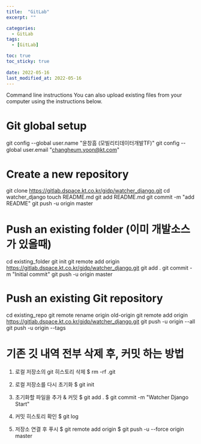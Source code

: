 ```yaml
---
title:  "GitLab"
excerpt: ""

categories:
  - GitLab
tags:
  - [GitLab]

toc: true
toc_sticky: true
 
date: 2022-05-16
last_modified_at: 2022-05-16
---
```

Command line instructions
You can also upload existing files from your computer using the instructions below.


# Git global setup
git config --global user.name "윤창흠 (모빌리티데이터개발TF)"
git config --global user.email "changheum.yoon@kt.com"

# Create a new repository
git clone https://gitlab.dspace.kt.co.kr/gidp/watcher_django.git
cd watcher_django
touch README.md
git add README.md
git commit -m "add README"
git push -u origin master

# Push an existing folder (이미 개발소스가 있을때)
cd existing_folder
git init
git remote add origin https://gitlab.dspace.kt.co.kr/gidp/watcher_django.git
git add .
git commit -m "Initial commit"
git push -u origin master

# Push an existing Git repository
cd existing_repo
git remote rename origin old-origin
git remote add origin https://gitlab.dspace.kt.co.kr/gidp/watcher_django.git
git push -u origin --all
git push -u origin --tags


# 기존 깃 내역 전부 삭제 후, 커밋 하는 방법
1. 로컬 저장소의 git 히스토리 삭제
$ rm -rf .git

2. 로컬 저장소를 다시 초기화
$ git init

3. 초기화할 파일을 추가 & 커밋
$ git add .
$ git commit -m "Watcher Django Start"

4. 커밋 히스토리 확인
$ git log

5. 저장소 연결 후 푸시
$ git remote add origin <url>
$ git push -u --force origin master